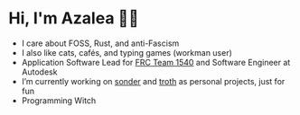 # Hi, I'm Azalea 🏳️‍⚧️
- I care about FOSS, Rust, and anti-Fascism
- I also like cats, cafés, and typing games (workman user)
- Application Software Lead for [FRC Team 1540](https://www.team1540.org/) and Software Engineer at Autodesk
- I’m currently working on [sonder](https://www.github.com/azaleacolburn/sonder) and [troth](https://www.github.com/azaleacolburn/troth) as personal projects, just for fun
- Programming Witch
